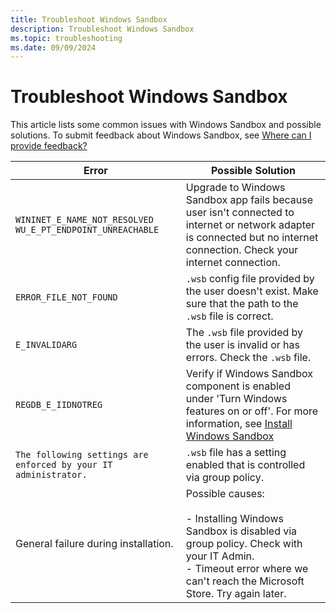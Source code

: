 ```yaml
---
title: Troubleshoot Windows Sandbox
description: Troubleshoot Windows Sandbox
ms.topic: troubleshooting
ms.date: 09/09/2024
---
```


# Troubleshoot Windows Sandbox

This article lists some common issues with Windows Sandbox and possible solutions. To submit feedback about Windows Sandbox, see [Where can I provide feedback?](windows-sandbox-faq.yml##where-can-i-provide-feedback)

| Error | Possible Solution |
|--|--|
| `WININET_E_NAME_NOT_RESOLVED` <br>`WU_E_PT_ENDPOINT_UNREACHABLE` | Upgrade to Windows Sandbox app fails because user isn't connected to internet or network adapter is connected but no internet connection. Check your internet connection. |
| `ERROR_FILE_NOT_FOUND` | `.wsb` config file provided by the user doesn't exist. Make sure that the path to the `.wsb` file is correct. |
| `E_INVALIDARG` | The `.wsb` file provided by the user is invalid or has errors. Check the `.wsb` file. |
| `REGDB_E_IIDNOTREG` | Verify if Windows Sandbox component is enabled under 'Turn Windows features on or off'. For more information, see [Install Windows Sandbox](windows-sandbox-install.md) |
| `The following settings are enforced by your IT administrator.` | `.wsb` file has a setting enabled that is controlled via group policy. |
| General failure during installation. | Possible causes: <br><br>- Installing Windows Sandbox is disabled via group policy. Check with your IT Admin. <br>- Timeout error where we can't reach the Microsoft Store. Try again later. |
